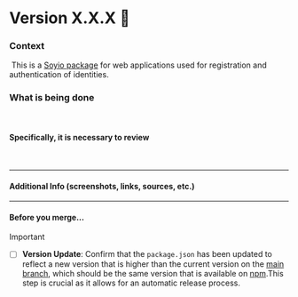# Version X.X.X 🎉

### Context

​
This is a [Soyio package](https://www.npmjs.com/package/@soyio/soyio-widget?activeTab=readme) for web applications used for registration and authentication of identities.

### What is being done

​

#### Specifically, it is necessary to review

​

---

#### Additional Info (screenshots, links, sources, etc.)

---

#### Before you merge...

> [!IMPORTANT]
> - [ ] **Version Update**: Confirm that the `package.json` has been updated to reflect a new version that is higher than the current version on the [main branch](https://github.com/Soyio-id/soy-io-widget), which should be the same version that is available on [npm](https://www.npmjs.com/package/@soyio/soyio-widget).This step is crucial as it allows for an automatic release process.

